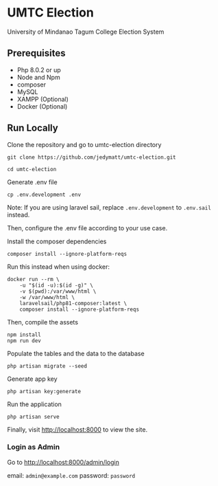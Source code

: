 # UMTC Election

University of Mindanao Tagum College Election System

## Prerequisites

* Php 8.0.2 or up
* Node and Npm
* composer
* MySQL
* XAMPP (Optional)
* Docker (Optional)

## Run Locally

Clone the repository and go to umtc-election directory
```shell
git clone https://github.com/jedymatt/umtc-election.git

cd umtc-election
```

Generate .env file
```shell
cp .env.development .env
```

Note: If you are using laravel sail, replace `.env.development` to `.env.sail` instead.

Then, configure the .env file according to your use case.

Install the composer dependencies
```shell
composer install --ignore-platform-reqs
```
Run this instead when using docker:
```shell
docker run --rm \
    -u "$(id -u):$(id -g)" \
    -v $(pwd):/var/www/html \
    -w /var/www/html \
    laravelsail/php81-composer:latest \
    composer install --ignore-platform-reqs
```

Then, compile the assets
```shell
npm install
npm run dev
```

Populate the tables and the data to the database
```shell
php artisan migrate --seed
```

Generate app key
```shell
php artisan key:generate
```

Run the application
```shell
php artisan serve
```
Finally, visit <http://localhost:8000> to view the site.

### Login as Admin

Go to <http://localhost:8000/admin/login>

email: `admin@example.com`
password: `password`
